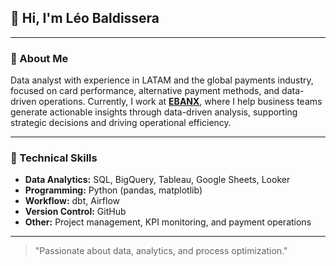 ## 👋 Hi, I'm Léo Baldissera

---

### 👤 About Me
Data analyst with experience in LATAM and the global payments industry, focused on card performance, alternative payment methods, and data-driven operations.
Currently, I work at [**EBANX**](https://www.ebanx.com/en/), where I help business teams generate actionable insights through data-driven analysis, supporting strategic decisions and driving operational efficiency.

---

### 🧠 Technical Skills
- **Data Analytics:** SQL, BigQuery, Tableau, Google Sheets, Looker
- **Programming:** Python (pandas, matplotlib)
- **Workflow:** dbt, Airflow
- **Version Control:** GitHub
- **Other:** Project management, KPI monitoring, and payment operations

---

> "Passionate about data, analytics, and process optimization."
